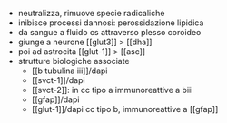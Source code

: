 - neutralizza, rimuove specie radicaliche
- inibisce processi dannosi: perossidazione lipidica
- da sangue a fluido cs attraverso plesso coroideo
- giunge a neurone [[glut3]] > [[dha]]
- poi ad astrocita [[glut-1]] > [[asc]]
- strutture biologiche associate
	- [[b tubulina iii]]/dapi
	- [[svct-1]]/dapi
	- [[svct-2]]: in cc tipo a immunoreattive a biii
	- [[gfap]]/dapi
	- [[glut-1]]/dapi cc tipo b, immunoreattive a [[gfap]]